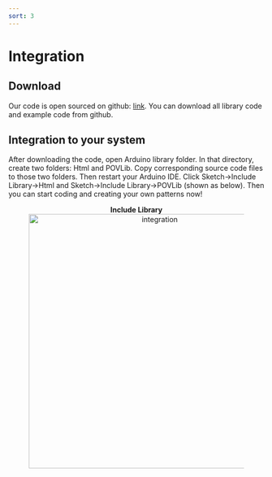 ```yaml
---
sort: 3
---
```


# Integration


## Download
Our code is open sourced on github: [link](https://github.com/mahaoran1997/PovLib). You can download all library code and example code from github.

## Integration to your system

After downloading the code, open Arduino library folder. In that directory, create two folders: Html and POVLib. Copy corresponding source code files to those two folders. Then restart your Arduino IDE. Click Sketch->Include Library->Html and Sketch->Include Library->POVLib (shown as below). Then you can start coding and creating your own patterns now!

<center>
<figure>
<figcaption align = "center"><b>Include Library</b></figcaption>
<img align="center" src="https://www.haoranma.info/vision.github.io/assets/images/sketch.jpg" alt="integration" width="500"/>
</figure>
</center>


